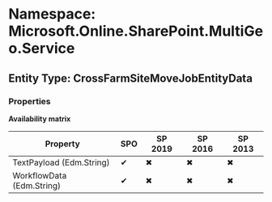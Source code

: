 # Namespace: Microsoft.Online.SharePoint.MultiGeo.Service
## Entity Type: CrossFarmSiteMoveJobEntityData

### Properties

**Availability matrix**

Property | SPO | SP 2019 | SP 2016 | SP 2013
----------|-----|---------|---------|--------
TextPayload (Edm.String) | ✔ | ✖ | ✖ | ✖
WorkflowData (Edm.String) | ✔ | ✖ | ✖ | ✖

